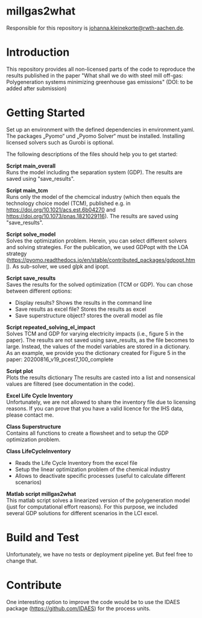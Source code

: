 # millgas2what

Responsible for this repository is johanna.kleinekorte@rwth-aachen.de.

# Introduction 
This repository provides all non-licensed parts of the code to reproduce the results published in the paper "What shall we do with steel mill off-gas: Polygeneration systems minimizing greenhouse gas emissions" (DOI: to be added after submission)

# Getting Started
Set up an environment with the defined dependencies in environment.yaml. The packages „Pyomo“ und „Pyomo Solver“ must be installed. Installing licensed solvers such as Gurobi is optional.

The following descriptions of the files should help you to get started:

**Script main_overall**  
Runs the model including the separation system (GDP). The results are saved using "save_results".

**Script main_tcm**  
Runs only the model of the chemcical industry (which then equals the technology choice model (TCM), published e.g. in https://doi.org/10.1021/acs.est.6b04270 and https://doi.org/10.1073/pnas.1821029116). The results are saved using "save_results". 

**Script solve_model**  
Solves the optimization problem. Herein, you can select different solvers and solving strategies. For the publication, we used GDPopt with the LOA strategy (https://pyomo.readthedocs.io/en/stable/contributed_packages/gdpopt.html).
As sub-solver, we used glpk and ipopt. 

**Script save_results**  
Saves the results for the solved optimization (TCM or GDP). You can chose between different options: 
- Display results? Shows the results in the command line
- Save results as excel file? Stores the results as excel 
- Save superstructure object? stores the overall model as file

**Script repeated_solving_el_impact**  
Solves TCM and GDP for varying electricity impacts (i.e., figure 5 in the paper). The results are not saved using save_results, as the file becomes to large. Instead, the values of the model variables are stored in a dictionary. As an example, we provide you the dictionary created for Figure 5 in the paper: 20200816_v19_pcest7_100_complete 

**Script plot**  
Plots the results dictionary
The results are casted into a list and nonsensical values are filtered (see documentation in the code).

**Excel Life Cycle Inventory**  
Unfortunately, we are not allowed to share the inventory file due to licensing reasons. If you can prove that you have a valid licence for the IHS data, please contact me. 

**Class Superstructure**  
Contains all functions to create a flowsheet and to setup the GDP optimization problem.

**Class LifeCycleInventory**  
- Reads the Life Cycle Inventory from the excel file 
- Setup the linear optimization problem of the chemical industry
- Allows to deactivate specific processes (useful to calculate different scenarios)

**Matlab script millgas2what**  
This matlab script solves a linearized version of the polygeneration model (just for computational effort reasons). For this purpose, we included several GDP solutions for different scenarios in the LCI excel.

# Build and Test
Unfortunately, we have no tests or deployment pipeline yet. But feel free to change that.

# Contribute
One interesting option to improve the code would be to use the IDAES package (https://github.com/IDAES) for the process units. 





